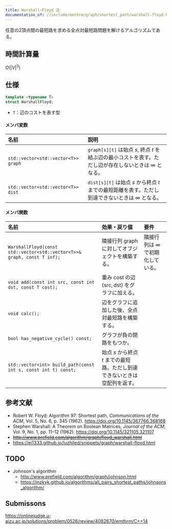 ```yaml
---
title: Warshall–Floyd 法
documentation_of: //include/emthrm/graph/shortest_path/warshall-floyd.hpp
---
```


任意の2頂点間の最短路を求める全点対最短路問題を解けるアルゴリズムである。


## 時間計算量

$O({\lvert V \rvert}^3)$


## 仕様

```cpp
template <typename T>
struct WarshallFloyd;
```

- `T`：辺のコストを表す型

#### メンバ変数

|名前|説明|
|:--|:--|
|`std::vector<std::vector<T>> graph`|`graph[s][t]` は始点 $s$, 終点 $t$ を結ぶ辺の最小コストを表す。ただし辺が存在しないときは $\infty$ となる。|
|`std::vector<std::vector<T>> dist`|`dist[s][t]` は始点 $s$ から終点 $t$ までの最短距離を表す。ただし到達できないときは $\infty$ となる。|

#### メンバ関数

|名前|効果・戻り値|要件|
|:--|:--|:--|
|`WarshallFloyd(const std::vector<std::vector<T>>& graph, const T inf);`|隣接行列 $\mathrm{graph}$ に対してオブジェクトを構築する。|隣接行列は $\infty$ で初期化している。|
|`void add(const int src, const int dst, const T cost);`|重み $\mathrm{cost}$ の辺 $(\mathrm{src}, \mathrm{dst})$ をグラフに加える。||
|`void calc();`|辺をグラフに追加した後、全点対最短路を構築する。||
|`bool has_negative_cycle() const;`|グラフが負の閉路をもつか。||
|`std::vector<int> build_path(const int s, const int t) const;`|始点 $s$ から終点 $t$ までの最短路。ただし到達できないときは空配列を返す。||


## 参考文献

- Robert W. Floyd: Algorithm 97: Shortest path, *Communications of the ACM*, Vol. 5, No. 6, p. 345 (1962). https://doi.org/10.1145/367766.368168
- Stephen Warshall: A Theorem on Boolean Matrices, *Journal of the ACM*, Vol. 9, No. 1, pp. 11–12 (1962). https://doi.org/10.1145/321105.321107
- ~~http://www.prefield.com/algorithm/graph/floyd_warshall.html~~
- https://ei1333.github.io/luzhiled/snippets/graph/warshall-floyd.html


## TODO

- Johnson's algorithm
  - http://www.prefield.com/algorithm/graph/johnson.html
  - https://inzkyk.github.io/algorithms/all_pairs_shortest_paths/johnsons_algorithm/


## Submissons

https://onlinejudge.u-aizu.ac.jp/solutions/problem/0526/review/4082670/emthrm/C++14
